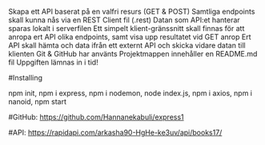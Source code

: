 
Skapa ett API baserat på en valfri resurs (GET & POST) 
Samtliga endpoints skall kunna nås via en REST Client fil (.rest) 
Datan som API:et hanterar sparas lokalt i serverfilen 
Ett simpelt klient-gränssnitt skall finnas för att anropa ert API olika endpoints, samt visa upp resultatet vid GET anrop 
Ert API skall hämta och data ifrån ett externt API och skicka vidare datan till klienten 
Git & GitHub har använts 
Projektmappen innehåller en README.md fil 
Uppgiften lämnas in i tid! 

#Installing

npm init,
npm i express,
npm i nodemon,
node index.js,
npm i axios,
npm i nanoid,
npm start



#GitHub: https://github.com/Hannanekabuli/express1

#API: https://rapidapi.com/arkasha90-HgHe-ke3uv/api/books17/

